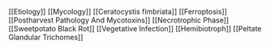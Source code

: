 [[Etiology]]
[[Mycology]]
[[Ceratocystis fimbriata]]
[[Ferroptosis]]
[[Postharvest Pathology And Mycotoxins]]
[[Necrotrophic Phase]]
[[Sweetpotato Black Rot]]
[[Vegetative Infection]]
[[Hemibiotroph]]
[[Peltate Glandular Trichomes]]
